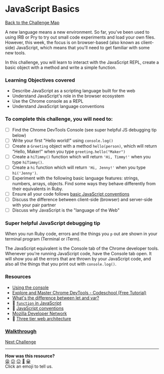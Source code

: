 # JavaScript Basics

[Back to the Challenge Map](README.md)

A new language means a new environment. So far, you've been used to using IRB or Pry to try out small code experiments and load your own files. However, this week, the focus is on browser-based (also known as client-side) JavaScript, which means that you'll need to get familiar with some new tools.

In this challenge, you will learn to interact with the JavaScript REPL, create a basic object with a method and write a simple function.

### Learning Objectives covered
- Describe JavaScript as a scripting language built for the web
- Understand JavaScript's role in the browser ecosystem
- Use the Chrome console as a REPL
- Understand JavaScript language conventions

### To complete this challenge, you will need to:

- [ ] Find the Chrome DevTools Console (see super helpful JS debugging tip below)
- [ ] Write your first "Hello world!" using `console.log()`
- [ ] Create a `Greeting` object with a method `hello(person)`, which will return "Hello, Maker!" when you type `greeting.hello("Maker")`
- [ ] Create a `hiTimmy()` function which will return `'Hi, Timmy!'` when you type `hiTimmy()`.
- [ ] Create a `hi` function which will return `'Hi, Jenny!'` when you type `hi('Jenny')`.
- [ ] Experiment with the following basic language features: strings, numbers, arrays, objects.  Find some ways they behave differently from their equivalents in Ruby.
- [ ] Ensure all your code follows [basic JavaScript conventions](../pills/js_conventions.md)
- [ ] Discuss the difference between client-side (browser) and server-side with your pair partner
- [ ] Discuss why JavaScript is the "language of the Web"

### Super helpful JavaScript debugging tip

When you run Ruby code, errors and the things you `p` out are shown in your terminal program (Terminal or iTerm).

The JavaScript equivalent is the Console tab of the Chrome developer tools.  Whenever you're running JavaScript code, have the Console tab open.  It will show you all the errors that are thrown by your JavaScript code, and also all the things that you print out with `console.log()`.

### Resources
- [Using the console](https://developers.google.com/web/tools/chrome-devtools/console/)
- [Explore and Master Chrome DevTools - Codeschool (Free Tutorial)](http://discover-devtools.codeschool.com/)
- [What's the difference between let and var?](https://stackoverflow.com/questions/762011/whats-the-difference-between-using-let-and-var)
- :pill: [`function` in JavaScript](../pills/js_functions.md)
- :pill: [JavaScript conventions](../pills/js_conventions.md)
- [Mozilla Developer Network](https://developer.mozilla.org/en-US/docs/Web/JavaScript)
- :pill: [Three tier web architecture](/pills/three_tier_architecture.md)

### [Walkthrough](walkthroughs/javascript_basics.md)

[Next Challenge](./setting_up_jasmine.md)

<!-- BEGIN GENERATED SECTION DO NOT EDIT -->

---

**How was this resource?**  
[😫](https://airtable.com/shrUJ3t7KLMqVRFKR?prefill_Repository=course&prefill_File=thermostat_es6/javascript_basics.md&prefill_Sentiment=😫) [😕](https://airtable.com/shrUJ3t7KLMqVRFKR?prefill_Repository=course&prefill_File=thermostat_es6/javascript_basics.md&prefill_Sentiment=😕) [😐](https://airtable.com/shrUJ3t7KLMqVRFKR?prefill_Repository=course&prefill_File=thermostat_es6/javascript_basics.md&prefill_Sentiment=😐) [🙂](https://airtable.com/shrUJ3t7KLMqVRFKR?prefill_Repository=course&prefill_File=thermostat_es6/javascript_basics.md&prefill_Sentiment=🙂) [😀](https://airtable.com/shrUJ3t7KLMqVRFKR?prefill_Repository=course&prefill_File=thermostat_es6/javascript_basics.md&prefill_Sentiment=😀)  
Click an emoji to tell us.

<!-- END GENERATED SECTION DO NOT EDIT -->
